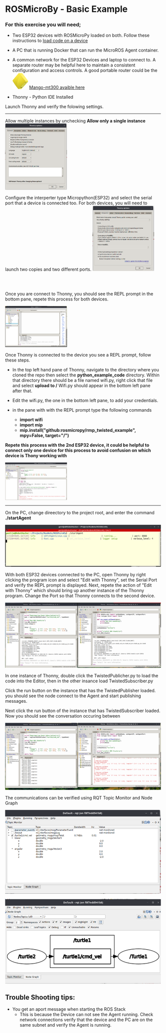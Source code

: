 
# ROSMicroBy - Basic Example

### For this exercise you will need;

* Two ESP32 devices with ROSMicroPy loaded on both.  Follow these instructions to [load code on a device ](../flash-code-on-device/installl-on-esp32.md)

* A PC that is running Docker that can run the MicroROS Agent container. 

* A common network for the ESP32 Devices and laptop to connect to. A separate router may be helpful here to maintain a consistent configuration and access controls.  A good portable router could be the <img src="../../images/mango_mt300n-v2_1.png" width=50/> [Mango-mt300 avaible here](https://www.amazon.com/GL-iNET-GL-MT300N-V2-Repeater-300Mbps-Performance/dp/B073TSK26W) 

* Thonny - Python IDE Installed

Launch Thonny and verify the folowing settings.
<hr/>

Allow multiple instances by unchecking **Allow only a single instance**
<img src="../../images/ThonnyConfig3.png" width=200/>

Configure the interperter type Micropython(ESP32) and select the serial port that a device is connected too.  For both devices, you will need to launch two copies and two different ports. 
<img src="../../images/ThonnyConfig2.png" width=200/>


<br/>
<br/>

Once you are connect to Thonny, you should see the REPL prompt in the bottom pane, repete this process for both devices. 

<img src="Thonny_Copy_Wifi.png" width=200/>

Once Thonny is connected to the device you see a REPL prompt, follow these steps.

* In the top left hand pane of Thonny, navigate to the directory where you cloned the repo then select the **python_example_code** directory. Within that directory there should be a file named wifi.py, right click that file and select **upload to /**  Wifi.py should appear in the bottom left pane after that. 

* Edit the wifi.py, the one in the bottom left pane,  to add your credentials. 

* in the pane with with the REPL prompt type the following commands
    * **import wifi** 
    * **import mip**
    * **mip.install("github:rosmicropy/rmp_twisted_example", mpy=False, target="/")**

**Repete this process with the 2nd ESP32 device, it could be helpful to connect only one device for this process to avoid confusion on which device is Thony working with**

<img src="./mip_loader.png" width=200/>

<hr/>

On the PC, change direectory to the project root, and enter the command
**./startAgent**

![Agent running in Container](./startAgent.png)

With both ESP32 devices connected to the PC, open Thonny by right clicking the program icon and select "Edit with Thonny", set the Serial Port and verify the REPL prompt is displayed. Next, repete the action of "Edit with Thonny" which should bring up another instance of the Thonny program. Change the Port so that Thonny connects to the second device. 

![Thonny Loaded on two devices](./TwistedExample_InitialConnect.png)

In one instance of Thonny, double click the TwistedPublicher.py to load the code into the Editor, then in the other insance load TwistedSubscriber.py

Click the run button on the instance that has the TwistedPublisher loaded. you should see the node connect to the Agent and start publishing messages. 

Next click the run button of the instance that has TwistedSubscriber loaded. Now you should see the conversation occuring between 

![Thonny Running Basic Example](./TwistedExampleRunning.png)

The communications can be verified using RQT Topic Monitor and Node Graph

![Topic Monitor](./basic_example_topic_monitor.png)

![Node Graph](./basic_example_node_graph.png)

## **Trouble Shooting tips:**

* You get an aport message when starting the ROS Stack
    * This is because the Device can not see the Agent running. Check network connections verify that the device and the PC are on the same subnet and verify the Agent is running.




